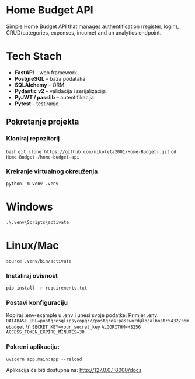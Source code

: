 #  Home Budget API

Simple Home Budget API that manages authentification (register, login), CRUD(categories, expenses, income) and an analytics endpoint.

# Tech Stach 
- **FastAPI** – web framework  
- **PostgreSQL** – baza podataka  
- **SQLAlchemy** – ORM  
- **Pydantic v2** – validacija i serijalizacija  
- **PyJWT / passlib** – autentifikacija  
- **Pytest** – testiranje

## Pokretanje projekta

### Kloniraj repozitorij
`bash`
`git clone https://github.com/nikoleta2001/Home-Budget-.git`
`cd Home-Budget-/home-budget-api`

### Kreiranje virtualnog okreuženja
`python -m venv .venv`
# Windows
`.\.venv\Scripts\activate`
# Linux/Mac
`source .venv/bin/activate`

### Instaliraj ovisnost
`pip install -r requirements.txt`

### Postavi konfiguraciju
Kopiraj .env-example u .env i unesi svoje podatke:
Primjer .env:
`DATABASE_URL=postgresql+psycopg://postgres:password@localhost:5432/homebudget`
\n
`SECRET_KEY=your_secret_key`
`ALGORITHM=HS256`
`ACCESS_TOKEN_EXPIRE_MINUTES=30`

### Pokreni aplikaciju:
`uvicorn app.main:app --reload`

Aplikacija će biti dostupna na:
http://127.0.0.1:8000/docs

